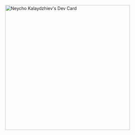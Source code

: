 <a href="https://app.daily.dev/neychok"><img src="https://api.daily.dev/devcards/3185c9cf84a549058c24f47db55a592d.png?r=vai" width="400" alt="Neycho Kalaydzhiev's Dev Card"/></a>
